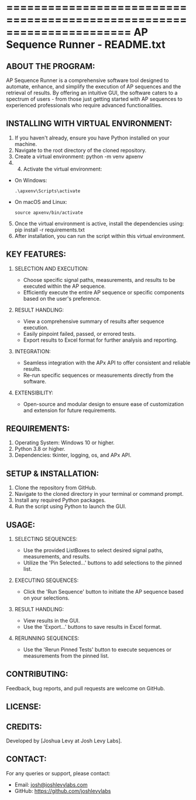 ======================================================================
                   AP Sequence Runner - README.txt
======================================================================

ABOUT THE PROGRAM:
------------------
AP Sequence Runner is a comprehensive software tool designed to automate, enhance, and simplify the execution of AP sequences and the retrieval of results. By offering an intuitive GUI, the software caters to a spectrum of users - from those just getting started with AP sequences to experienced professionals who require advanced functionalities.

INSTALLING WITH VIRTUAL ENVIRONMENT:
------------------------------------
1. If you haven't already, ensure you have Python installed on your machine.
2. Navigate to the root directory of the cloned repository.
3. Create a virtual environment: python -m venv apxenv
4. 4. Activate the virtual environment:
- On Windows:
  ```
  .\apxenv\Scripts\activate
  ```
- On macOS and Linux:
  ```
  source apxenv/bin/activate
  ```
5. Once the virtual environment is active, install the dependencies using: pip install -r requirements.txt
6. After installation, you can run the script within this virtual environment.


KEY FEATURES:
-------------
1. SELECTION AND EXECUTION:
   - Choose specific signal paths, measurements, and results to be executed within the AP sequence.
   - Efficiently execute the entire AP sequence or specific components based on the user's preference.

2. RESULT HANDLING:
   - View a comprehensive summary of results after sequence execution.
   - Easily pinpoint failed, passed, or errored tests.
   - Export results to Excel format for further analysis and reporting.

3. INTEGRATION:
   - Seamless integration with the APx API to offer consistent and reliable results.
   - Re-run specific sequences or measurements directly from the software.

4. EXTENSIBILITY:
   - Open-source and modular design to ensure ease of customization and extension for future requirements.

REQUIREMENTS:
-------------
1. Operating System: Windows 10 or higher.
2. Python 3.8 or higher.
3. Dependencies: tkinter, logging, os, and APx API.

SETUP & INSTALLATION:
---------------------
1. Clone the repository from GitHub.
2. Navigate to the cloned directory in your terminal or command prompt.
3. Install any required Python packages.
4. Run the script using Python to launch the GUI.

USAGE:
------
1. SELECTING SEQUENCES:
   - Use the provided ListBoxes to select desired signal paths, measurements, and results.
   - Utilize the 'Pin Selected...' buttons to add selections to the pinned list.

2. EXECUTING SEQUENCES:
   - Click the 'Run Sequence' button to initiate the AP sequence based on your selections.

3. RESULT HANDLING:
   - View results in the GUI.
   - Use the 'Export...' buttons to save results in Excel format.
   
4. RERUNNING SEQUENCES:
   - Use the 'Rerun Pinned Tests' button to execute sequences or measurements from the pinned list.

CONTRIBUTING:
-------------
Feedback, bug reports, and pull requests are welcome on GitHub.

LICENSE:
--------


CREDITS:
--------
Developed by [Joshua Levy at Josh Levy Labs].

CONTACT:
--------
For any queries or support, please contact:
- Email: josh@joshlevylabs.com
- GitHub: https://github.com/joshlevylabs

